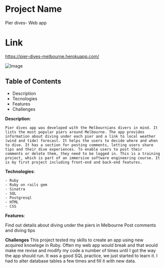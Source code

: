 

# Project Name 
Pier dives- Web app

# Link
https://pier-dives-melbourne.herokuapp.com/

![Image](https://i.imgur.com/so9inKH.jpg)

## Table of Contents
- Description
- Tecnologies
- Features
- Challenges


**Description**:

    Pier dives app was developed with the Melbournians divers in mind. It lists the most popular piers around Melbourne. The app provides information about diving under each pier and a link to local weather (wind and tide) forecast. It helps the users to decide where and when to dive. It has a section for posting comments, letting users share tips and their dive experiences. To enable users to post their comments or delete them, they need to be logged in. This is a training project, which is part of an immersive software engineering course. It is my first project including front-end and back-end features. 

**Technologies**:

    - Ruby
    - Ruby on rails gem
    - Sinatra
    - SQL
    - Postgresql
    - HTML
    - CSS
   
 **Features**:
 
 Find out details about diving under the piers in Melbourne
 Post comments and diving tips 
 
 **Challenges**
 This project tested my skills to create an app using new acquired knowlege in Ruby. Often my web app would break and that would make me revise and modify my code a number of times until I got the way the app should run. 
 It was a good SQL practice, we just started to learn it. I had to alter database tables a few times and fill it with new data.
